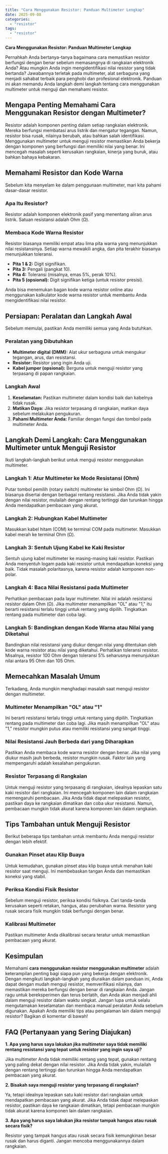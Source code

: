 ```yaml
---
title: "Cara Menggunakan Resistor: Panduan Multimeter Lengkap"
date: 2025-09-08
categories: 
  - "resistor"
tags: 
  - "resistor"
---
```


**Cara Menggunakan Resistor: Panduan Multimeter Lengkap**

Pernahkah Anda bertanya-tanya bagaimana cara memastikan resistor berfungsi dengan benar sebelum memasangnya di rangkaian elektronik Anda? Atau mungkin Anda ingin mengidentifikasi nilai resistor yang tidak bertanda? Jawabannya terletak pada multimeter, alat serbaguna yang menjadi sahabat terbaik para penghobi dan profesional elektronik. Panduan ini akan memandu Anda langkah demi langkah tentang cara menggunakan multimeter untuk menguji dan memahami resistor.

## Mengapa Penting Memahami Cara Menggunakan Resistor dengan Multimeter?

Resistor adalah komponen penting dalam setiap rangkaian elektronik. Mereka berfungsi membatasi arus listrik dan mengatur tegangan. Namun, resistor bisa rusak, nilainya berubah, atau bahkan salah identifikasi. Menggunakan multimeter untuk menguji resistor memastikan Anda bekerja dengan komponen yang berfungsi dan memiliki nilai yang benar. Ini mencegah masalah seperti kerusakan rangkaian, kinerja yang buruk, atau bahkan bahaya kebakaran.

## Memahami Resistor dan Kode Warna

Sebelum kita menyelam ke dalam penggunaan multimeter, mari kita pahami dasar-dasar resistor.

### Apa Itu Resistor?

Resistor adalah komponen elektronik pasif yang menentang aliran arus listrik. Satuan resistansi adalah Ohm (Ω).

### Membaca Kode Warna Resistor

Resistor biasanya memiliki empat atau lima pita warna yang menunjukkan nilai resistansinya. Setiap warna mewakili angka, dan pita terakhir biasanya menunjukkan toleransi.

- **Pita 1 & 2:** Digit signifikan.
- **Pita 3:** Pengali (pangkat 10).
- **Pita 4:** Toleransi (misalnya, emas 5%, perak 10%).
- **Pita 5 (opsional):** Digit signifikan ketiga (untuk resistor presisi).

Anda bisa menemukan bagan kode warna resistor online atau menggunakan kalkulator kode warna resistor untuk membantu Anda mengidentifikasi nilai resistor.

## Persiapan: Peralatan dan Langkah Awal

Sebelum memulai, pastikan Anda memiliki semua yang Anda butuhkan.

### Peralatan yang Dibutuhkan

- **Multimeter digital (DMM):** Alat ukur serbaguna untuk mengukur tegangan, arus, dan resistansi.
- **Resistor:** Resistor yang ingin Anda uji.
- **Kabel jumper (opsional):** Berguna untuk menguji resistor yang terpasang di papan rangkaian.

### Langkah Awal

1. **Keselamatan:** Pastikan multimeter dalam kondisi baik dan kabelnya tidak rusak.
2. **Matikan Daya:** Jika resistor terpasang di rangkaian, matikan daya sebelum melakukan pengukuran.
3. **Pahami Multimeter Anda:** Familiar dengan fungsi dan tombol pada multimeter Anda.

## Langkah Demi Langkah: Cara Menggunakan Multimeter untuk Menguji Resistor

Ikuti langkah-langkah berikut untuk menguji resistor menggunakan multimeter.

### Langkah 1: Atur Multimeter ke Mode Resistansi (Ohm)

Putar tombol pemilih (rotary switch) multimeter ke simbol Ohm (Ω). Ini biasanya disertai dengan berbagai rentang resistansi. Jika Anda tidak yakin dengan nilai resistor, mulailah dengan rentang tertinggi dan turunkan hingga Anda mendapatkan pembacaan yang akurat.

### Langkah 2: Hubungkan Kabel Multimeter

Masukkan kabel hitam (COM) ke terminal COM pada multimeter. Masukkan kabel merah ke terminal Ohm (Ω).

### Langkah 3: Sentuh Ujung Kabel ke Kaki Resistor

Sentuh ujung kabel multimeter ke masing-masing kaki resistor. Pastikan Anda menyentuh logam pada kaki resistor untuk mendapatkan koneksi yang baik. Tidak masalah polaritasnya, karena resistor adalah komponen non-polar.

### Langkah 4: Baca Nilai Resistansi pada Multimeter

Perhatikan pembacaan pada layar multimeter. Nilai ini adalah resistansi resistor dalam Ohm (Ω). Jika multimeter menampilkan "OL" atau "1," itu berarti resistansi terlalu tinggi untuk rentang yang dipilih. Tingkatkan rentang pada multimeter dan coba lagi.

### Langkah 5: Bandingkan dengan Kode Warna atau Nilai yang Diketahui

Bandingkan nilai resistansi yang diukur dengan nilai yang ditentukan oleh kode warna resistor atau nilai yang diketahui. Perhatikan toleransi resistor. Misalnya, resistor 100 Ohm dengan toleransi 5% seharusnya menunjukkan nilai antara 95 Ohm dan 105 Ohm.

## Memecahkan Masalah Umum

Terkadang, Anda mungkin menghadapi masalah saat menguji resistor dengan multimeter.

### Multimeter Menampilkan "OL" atau "1"

Ini berarti resistansi terlalu tinggi untuk rentang yang dipilih. Tingkatkan rentang pada multimeter dan coba lagi. Jika masih menampilkan "OL" atau "1," resistor mungkin putus atau memiliki resistansi yang sangat tinggi.

### Nilai Resistansi Jauh Berbeda dari yang Diharapkan

Pastikan Anda membaca kode warna resistor dengan benar. Jika nilai yang diukur masih jauh berbeda, resistor mungkin rusak. Faktor lain yang mempengaruhi adalah kesalahan pengukuran.

### Resistor Terpasang di Rangkaian

Untuk menguji resistor yang terpasang di rangkaian, idealnya lepaskan satu kaki resistor dari rangkaian. Ini mencegah komponen lain dalam rangkaian memengaruhi pembacaan. Jika Anda tidak dapat melepaskan resistor, pastikan daya ke rangkaian dimatikan dan coba ukur resistansi. Namun, pembacaan mungkin tidak akurat karena komponen lain dalam rangkaian.

## Tips Tambahan untuk Menguji Resistor

Berikut beberapa tips tambahan untuk membantu Anda menguji resistor dengan lebih efektif.

### Gunakan Pinset atau Klip Buaya

Untuk kemudahan, gunakan pinset atau klip buaya untuk menahan kaki resistor saat menguji. Ini membebaskan tangan Anda dan memastikan koneksi yang stabil.

### Periksa Kondisi Fisik Resistor

Sebelum menguji resistor, periksa kondisi fisiknya. Cari tanda-tanda kerusakan seperti retakan, hangus, atau perubahan warna. Resistor yang rusak secara fisik mungkin tidak berfungsi dengan benar.

### Kalibrasi Multimeter

Pastikan multimeter Anda dikalibrasi secara teratur untuk memastikan pembacaan yang akurat.

## Kesimpulan

Memahami **cara menggunakan resistor menggunakan multimeter** adalah keterampilan penting bagi siapa pun yang bekerja dengan elektronik. Dengan mengikuti langkah-langkah yang diuraikan dalam panduan ini, Anda dapat dengan mudah menguji resistor, memverifikasi nilainya, dan memastikan mereka berfungsi dengan benar di rangkaian Anda. Jangan ragu untuk bereksperimen dan terus berlatih, dan Anda akan menjadi ahli dalam menguji resistor dalam waktu singkat. Jangan lupa untuk selalu mengutamakan keselamatan dan membaca manual peralatan Anda sebelum digunakan. Apakah Anda memiliki tips atau pengalaman lain dalam menguji resistor? Bagikan di komentar di bawah!

## FAQ (Pertanyaan yang Sering Diajukan)

**1\. Apa yang harus saya lakukan jika multimeter saya tidak memiliki rentang resistansi yang tepat untuk resistor yang ingin saya uji?**

Jika multimeter Anda tidak memiliki rentang yang tepat, gunakan rentang yang paling dekat dengan nilai resistor. Jika Anda tidak yakin, mulailah dengan rentang tertinggi dan turunkan hingga Anda mendapatkan pembacaan yang akurat.

**2\. Bisakah saya menguji resistor yang terpasang di rangkaian?**

Ya, tetapi idealnya lepaskan satu kaki resistor dari rangkaian untuk mendapatkan pembacaan yang akurat. Jika Anda tidak dapat melepaskan resistor, pastikan daya ke rangkaian dimatikan, tetapi pembacaan mungkin tidak akurat karena komponen lain dalam rangkaian.

**3\. Apa yang harus saya lakukan jika resistor tampak hangus atau rusak secara fisik?**

Resistor yang tampak hangus atau rusak secara fisik kemungkinan besar rusak dan harus diganti. Jangan mencoba menggunakannya dalam rangkaian.
